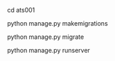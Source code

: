 


cd ats001

python manage.py makemigrations

python manage.py migrate

python manage.py runserver
